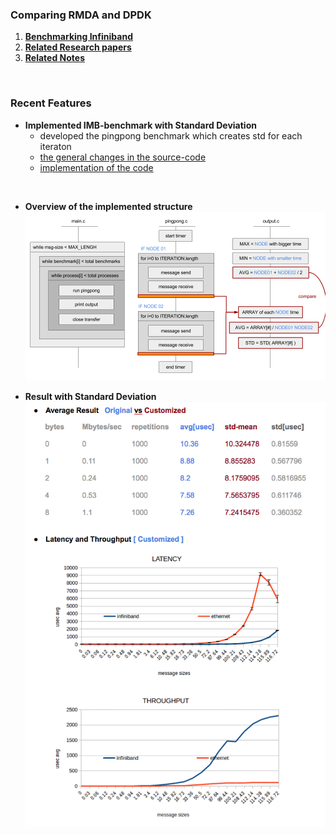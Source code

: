 ### Comparing RMDA and DPDK

1. **[Benchmarking Infiniband](INFINIBAND)**
2. **[Related Research papers](MPI-PAPERS)**
3. **[Related Notes](NOTES)**

<br>

### Recent Features

- **Implemented IMB-benchmark with Standard Deviation**
    - developed the pingpong benchmark which creates std for each iteraton
    - [the general changes in the source-code](/INFINIBAND/IMB-Experiments/pingpong-std-concept)
    - [implementation of the code](/INFINIBAND/IMB-Experiments/pingpong-std-impl)

<br>

- **Overview of the implemented structure**
![structure](/INFINIBAND/IMB-Experiments/result.png)

- **Result with Standard Deviation**
![structure](/INFINIBAND/IMB-Experiments/output.png)
